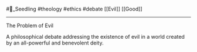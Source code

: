 #🌱_Seedling 
#theology
#ethics
#debate
[[Evil]]
[[Good]]

---

The Problem of Evil

A philosophical debate addressing the existence of evil in a world created by an all-powerful and benevolent deity.